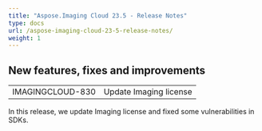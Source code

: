 ```yaml
---
title: "Aspose.Imaging Cloud 23.5 - Release Notes"
type: docs
url: /aspose-imaging-cloud-23-5-release-notes/
weight: 1
---
```


## **New features, fixes and improvements**
|     |     |
| --- | --- |
|IMAGINGCLOUD-830| Update Imaging license |

In this release, we update Imaging license and fixed some vulnerabilities in SDKs.
